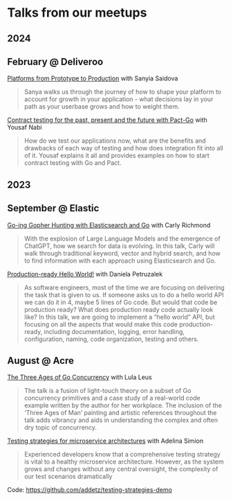 # Talks from our meetups

## 2024
## February @ Deliveroo
[Platforms from Prototype to Production](/2024_February/Sanyia_Saidova-Platforms_from_Prototype_to_Production.pdf) with Sanyia Saidova
> Sanya walks us through the journey of how to shape your platform to account for growth in your application - what decisions lay in your path as your userbase grows and how to weight them.

[Contract testing for the past, present and the future with Pact-Go](/2024_February/Yousaf_Nabi-Contract_testing_for_the_past_present_and_the_future_with_Pact-Go.pdf) with Yousaf Nabi
> How do we test our applications now, what are the benefits and drawbacks of each way of testing and how does integration fit into all of it. Yousaf explains it all and provides examples on how to start contract testing with Go and Pact.

## 2023
## September @ Elastic
[Go-ing Gopher Hunting with Elasticsearch and Go](/2023_September/Carly_Richmond-Gopher_Hunting_Elasticsearch.pdf) with Carly Richmond
> With the explosion of Large Language Models and the emergence of ChatGPT, how we search for data is evolving. In this talk, Carly will walk through traditional keyword, vector and hybrid search, and how to find information with each approach using Elasticsearch and Go.

[Production-ready Hello World!](/2023_September/Daniela_Petruzalek-Hello_World.pdf) with Daniela Petruzalek
> As software engineers, most of the time we are focusing on delivering the task that is given to us. If someone asks us to do a hello world API we can do it in 4, maybe 5 lines of Go code. But would that code be production ready? What does production ready code actually look like? In this talk, we are going to implement a “hello world” API, but focusing on all the aspects that would make this code production-ready, including documentation, logging, error handling, configuration, naming, code organization, testing and others.

## August @ Acre
[The Three Ages of Go Concurrency](/2023_August/Lula_Leus-Concurrency_talk.pdf) with Lula Leus
> The talk is a fusion of light-touch theory on a subset of Go concurrency primitives and a case study of a real-world code example written by the author for her workplace. The inclusion of the ‘Three Ages of Man’ painting and artistic references throughout the talk adds vibrancy and aids in understanding the complex and often dry topic of concurrency.

[Testing strategies for microservice architectures](/2023_August/Adelina_Simion-Testing_strategies.pdf) with Adelina Simion
> Experienced developers know that a comprehensive testing strategy is vital to a healthy microservice architecture. However, as the system grows and changes without any central oversight, the complexity of our test scenarios dramatically

Code: https://github.com/addetz/testing-strategies-demo
